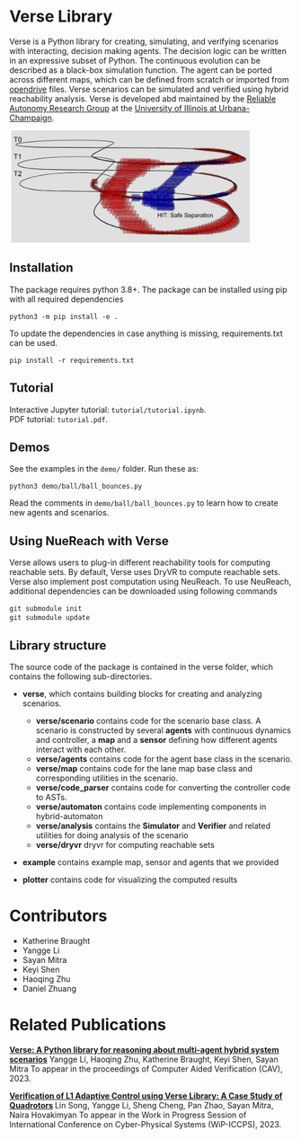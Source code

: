 # Verse Library

Verse is a Python library for creating, simulating, and verifying scenarios with interacting, decision making agents. The decision logic can be written in an expressive subset of Python. The continuous evolution can be described as a black-box simulation function. The agent can be ported across different maps, which can be defined from scratch or imported from [opendrive](https://www.opendrive.com/) files. Verse scenarios can be simulated and verified using hybrid reachability analysis. Verse is developed abd maintained by the [Reliable Autonomy Research Group](https://mitras.ece.illinois.edu/group.html) at the [University of Illinois at Urbana-Champaign](https://ece.illinois.edu/).

<img src="./docs/source/figs/exp1_lab.PNG" height="200"/>

## Installation
The package requires python 3.8+. The package can be installed using pip with all required dependencies

```
python3 -m pip install -e .
```
To update the dependencies in case anything is missing, requirements.txt can be used.

```
pip install -r requirements.txt
```

## Tutorial

Interactive Jupyter tutorial: ```tutorial/tutorial.ipynb```.  
PDF tutorial: ```tutorial.pdf```.

## Demos

See the examples in the  ```demo/``` folder. Run these as:

```
python3 demo/ball/ball_bounces.py 
```

Read the comments in ```demo/ball/ball_bounces.py``` to learn how to create new agents and scenarios. 

## Using NueReach with Verse
Verse allows users to plug-in different reachability tools for computing reachable sets. By default, Verse uses DryVR to compute reachable sets. Verse also implement post computation using NeuReach. To use NeuReach, additional dependencies can be downloaded using following commands
```
git submodule init
git submodule update
```

## Library structure

The source code of the package is contained in the verse folder, which contains the following sub-directories.

- **verse**, which contains building blocks for creating and analyzing scenarios.
  
  - **verse/scenario** contains code for the scenario base class. A scenario is constructed by several **agents** with continuous dynamics and controller, a **map** and a **sensor** defining how different agents interact with each other.
  - **verse/agents** contains code for the agent base class in the scenario. 
  - **verse/map** contains code for the lane map base class and corresponding utilities in the scenario.
  - **verse/code_parser** contains code for converting the controller code to ASTs. 
  - **verse/automaton** contains code implementing components in hybrid-automaton
  - **verse/analysis** contains the **Simulator** and **Verifier** and related utilities for doing analysis of the scenario
  - **verse/dryvr** dryvr for computing reachable sets


- **example** contains example map, sensor and agents that we provided


- **plotter** contains code for visualizing the computed results

# Contributors

- Katherine Braught
- Yangge Li
- Sayan Mitra
- Keyi Shen
- Haoqing Zhu
- Daniel Zhuang

# Related Publications

<b> [Verse: A Python library for reasoning about multi-agent hybrid system scenarios](https://arxiv.org/abs/2301.08714)</b> 
Yangge Li, Haoqing Zhu, Katherine Braught, Keyi Shen, Sayan Mitra
To appear in the proceedings of Computer Aided Verification (CAV),  2023. 

<b> [Verification of L1 Adaptive Control using Verse Library: A Case Study of Quadrotors](https://arxiv.org/abs/2303.13819) </b>
Lin Song, Yangge Li, Sheng Cheng, Pan Zhao, Sayan Mitra, Naira Hovakimyan
To appear in the Work in Progress Session of International Conference on Cyber-Physical Systems (WiP-ICCPS), 2023.
